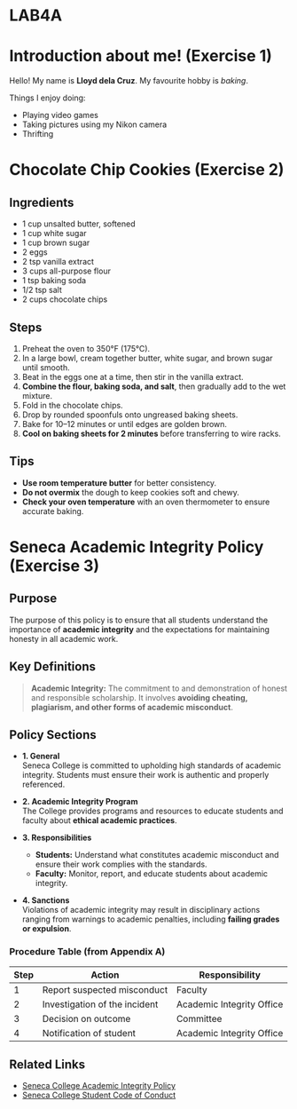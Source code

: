 # LAB4A
# Introduction about me! (Exercise 1)
Hello! My name is **Lloyd dela Cruz**. My favourite hobby is *baking*.

Things I enjoy doing:
- Playing video games
- Taking pictures using my Nikon camera
- Thrifting






# Chocolate Chip Cookies (Exercise 2)

## Ingredients
- 1 cup unsalted butter, softened
- 1 cup white sugar
- 1 cup brown sugar
- 2 eggs
- 2 tsp vanilla extract
- 3 cups all-purpose flour
- 1 tsp baking soda
- 1/2 tsp salt
- 2 cups chocolate chips

## Steps
1. Preheat the oven to 350°F (175°C).
2. In a large bowl, cream together butter, white sugar, and brown sugar until smooth.
3. Beat in the eggs one at a time, then stir in the vanilla extract.
4. **Combine the flour, baking soda, and salt**, then gradually add to the wet mixture.
5. Fold in the chocolate chips.
6. Drop by rounded spoonfuls onto ungreased baking sheets.
7. Bake for 10–12 minutes or until edges are golden brown.
8. **Cool on baking sheets for 2 minutes** before transferring to wire racks.

## Tips
- **Use room temperature butter** for better consistency.  
- **Do not overmix** the dough to keep cookies soft and chewy.  
- **Check your oven temperature** with an oven thermometer to ensure accurate baking.






# Seneca Academic Integrity Policy (Exercise 3)

## Purpose
The purpose of this policy is to ensure that all students understand the importance of **academic integrity** and the expectations for maintaining honesty in all academic work.  

## Key Definitions

> **Academic Integrity:** The commitment to and demonstration of honest and responsible scholarship. It involves **avoiding cheating, plagiarism, and other forms of academic misconduct**.  

## Policy Sections

- **1. General**  
  Seneca College is committed to upholding high standards of academic integrity. Students must ensure their work is authentic and properly referenced.  

- **2. Academic Integrity Program**  
  The College provides programs and resources to educate students and faculty about **ethical academic practices**.  

- **3. Responsibilities**  
    - **Students:** Understand what constitutes academic misconduct and ensure their work complies with the standards.  
  - **Faculty:** Monitor, report, and educate students about academic integrity.  

- **4. Sanctions**  
  Violations of academic integrity may result in disciplinary actions ranging from warnings to academic penalties, including **failing grades or expulsion**.  

### Procedure Table (from Appendix A)

| Step | Action | Responsibility |
|------|--------|----------------|
| 1    | Report suspected misconduct | Faculty |
| 2    | Investigation of the incident | Academic Integrity Office |
| 3    | Decision on outcome | Committee |
| 4    | Notification of student | Academic Integrity Office |

## Related Links
- [Seneca College Academic Integrity Policy](https://www.senecapolytechnic.ca/about/policies/academic-integrity-policy.html)  
- [Seneca College Student Code of Conduct](https://www.senecapolytechnic.ca/about/policies/student-code-of-conduct.html)
